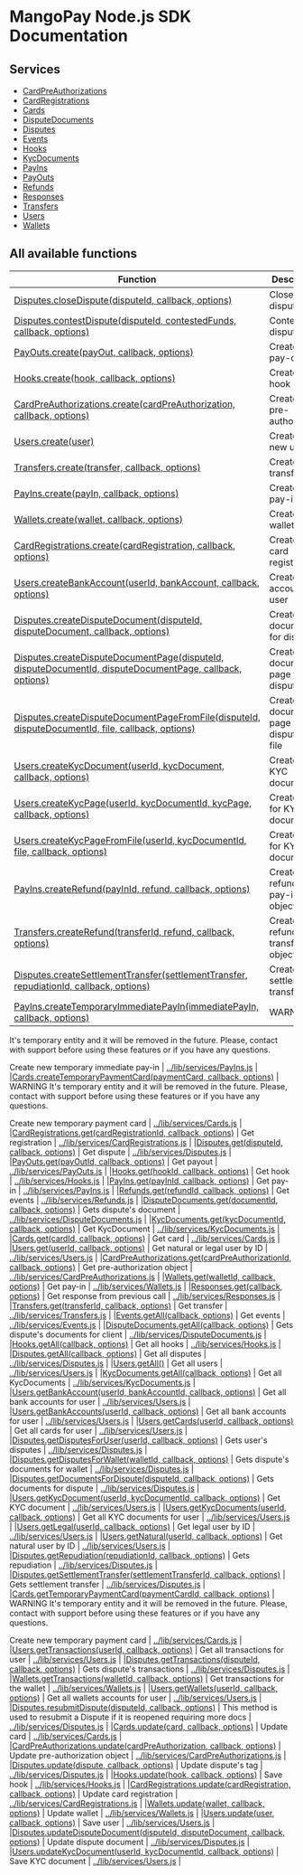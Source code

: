 # MangoPay Node.js SDK Documentation

## Services
* [CardPreAuthorizations](CardPreAuthorizations.md)
* [CardRegistrations](CardRegistrations.md)
* [Cards](Cards.md)
* [DisputeDocuments](DisputeDocuments.md)
* [Disputes](Disputes.md)
* [Events](Events.md)
* [Hooks](Hooks.md)
* [KycDocuments](KycDocuments.md)
* [PayIns](PayIns.md)
* [PayOuts](PayOuts.md)
* [Refunds](Refunds.md)
* [Responses](Responses.md)
* [Transfers](Transfers.md)
* [Users](Users.md)
* [Wallets](Wallets.md)

## All available functions
| Function | Description | Source Code |
| -------- | ----------- | ----------- |
|[Disputes.closeDispute(disputeId, callback, options)](Disputes.md) | Close dispute | [..&#x2F;lib&#x2F;services&#x2F;Disputes.js](../lib/services/Disputes.js) |
|[Disputes.contestDispute(disputeId, contestedFunds, callback, options)](Disputes.md) | Contest dispute | [..&#x2F;lib&#x2F;services&#x2F;Disputes.js](../lib/services/Disputes.js) |
|[PayOuts.create(payOut, callback, options)](PayOuts.md) | Create new pay-out | [..&#x2F;lib&#x2F;services&#x2F;PayOuts.js](../lib/services/PayOuts.js) |
|[Hooks.create(hook, callback, options)](Hooks.md) | Create new hook | [..&#x2F;lib&#x2F;services&#x2F;Hooks.js](../lib/services/Hooks.js) |
|[CardPreAuthorizations.create(cardPreAuthorization, callback, options)](CardPreAuthorizations.md) | Create new pre-authorization | [..&#x2F;lib&#x2F;services&#x2F;CardPreAuthorizations.js](../lib/services/CardPreAuthorizations.js) |
|[Users.create(user)](Users.md) | Create a new user | [..&#x2F;lib&#x2F;services&#x2F;Users.js](../lib/services/Users.js) |
|[Transfers.create(transfer, callback, options)](Transfers.md) | Create new transfer | [..&#x2F;lib&#x2F;services&#x2F;Transfers.js](../lib/services/Transfers.js) |
|[PayIns.create(payIn, callback, options)](PayIns.md) | Create new pay-in | [..&#x2F;lib&#x2F;services&#x2F;PayIns.js](../lib/services/PayIns.js) |
|[Wallets.create(wallet, callback, options)](Wallets.md) | Create new wallet | [..&#x2F;lib&#x2F;services&#x2F;Wallets.js](../lib/services/Wallets.js) |
|[CardRegistrations.create(cardRegistration, callback, options)](CardRegistrations.md) | Create new card registration | [..&#x2F;lib&#x2F;services&#x2F;CardRegistrations.js](../lib/services/CardRegistrations.js) |
|[Users.createBankAccount(userId, bankAccount, callback, options)](Users.md) | Create bank account for user | [..&#x2F;lib&#x2F;services&#x2F;Users.js](../lib/services/Users.js) |
|[Disputes.createDisputeDocument(disputeId, disputeDocument, callback, options)](Disputes.md) | Creates document for dispute | [..&#x2F;lib&#x2F;services&#x2F;Disputes.js](../lib/services/Disputes.js) |
|[Disputes.createDisputeDocumentPage(disputeId, disputeDocumentId, disputeDocumentPage, callback, options)](Disputes.md) | Creates document&#39;s page for dispute | [..&#x2F;lib&#x2F;services&#x2F;Disputes.js](../lib/services/Disputes.js) |
|[Disputes.createDisputeDocumentPageFromFile(disputeId, disputeDocumentId, file, callback, options)](Disputes.md) | Creates document&#39;s page for dispute from file | [..&#x2F;lib&#x2F;services&#x2F;Disputes.js](../lib/services/Disputes.js) |
|[Users.createKycDocument(userId, kycDocument, callback, options)](Users.md) | Create new KYC document | [..&#x2F;lib&#x2F;services&#x2F;Users.js](../lib/services/Users.js) |
|[Users.createKycPage(userId, kycDocumentId, kycPage, callback, options)](Users.md) | Create page for KYC document | [..&#x2F;lib&#x2F;services&#x2F;Users.js](../lib/services/Users.js) |
|[Users.createKycPageFromFile(userId, kycDocumentId, file, callback, options)](Users.md) | Create page for KYC document | [..&#x2F;lib&#x2F;services&#x2F;Users.js](../lib/services/Users.js) |
|[PayIns.createRefund(payInId, refund, callback, options)](PayIns.md) | Create refund for pay-in object | [..&#x2F;lib&#x2F;services&#x2F;PayIns.js](../lib/services/PayIns.js) |
|[Transfers.createRefund(transferId, refund, callback, options)](Transfers.md) | Create refund for transfer object | [..&#x2F;lib&#x2F;services&#x2F;Transfers.js](../lib/services/Transfers.js) |
|[Disputes.createSettlementTransfer(settlementTransfer, repudiationId, callback, options)](Disputes.md) | Creates settlement transfer | [..&#x2F;lib&#x2F;services&#x2F;Disputes.js](../lib/services/Disputes.js) |
|[PayIns.createTemporaryImmediatePayIn(immediatePayIn, callback, options)](PayIns.md) | WARNING
It&#39;s temporary entity and it will be removed in the future.
Please, contact with support before using these features or if you have any questions.

Create new temporary immediate pay-in | [..&#x2F;lib&#x2F;services&#x2F;PayIns.js](../lib/services/PayIns.js) |
|[Cards.createTemporaryPaymentCard(paymentCard, callback, options)](Cards.md) | WARNING
It&#39;s temporary entity and it will be removed in the future.
Please, contact with support before using these features or if you have any questions.

Create new temporary payment card | [..&#x2F;lib&#x2F;services&#x2F;Cards.js](../lib/services/Cards.js) |
|[CardRegistrations.get(cardRegistrationId, callback, options)](CardRegistrations.md) | Get registration | [..&#x2F;lib&#x2F;services&#x2F;CardRegistrations.js](../lib/services/CardRegistrations.js) |
|[Disputes.get(disputeId, callback, options)](Disputes.md) | Get dispute | [..&#x2F;lib&#x2F;services&#x2F;Disputes.js](../lib/services/Disputes.js) |
|[PayOuts.get(payOutId, callback, options)](PayOuts.md) | Get payout | [..&#x2F;lib&#x2F;services&#x2F;PayOuts.js](../lib/services/PayOuts.js) |
|[Hooks.get(hookId, callback, options)](Hooks.md) | Get hook | [..&#x2F;lib&#x2F;services&#x2F;Hooks.js](../lib/services/Hooks.js) |
|[PayIns.get(payInId, callback, options)](PayIns.md) | Get pay-in | [..&#x2F;lib&#x2F;services&#x2F;PayIns.js](../lib/services/PayIns.js) |
|[Refunds.get(refundId, callback, options)](Refunds.md) | Get events | [..&#x2F;lib&#x2F;services&#x2F;Refunds.js](../lib/services/Refunds.js) |
|[DisputeDocuments.get(documentId, callback, options)](DisputeDocuments.md) | Gets dispute&#39;s document | [..&#x2F;lib&#x2F;services&#x2F;DisputeDocuments.js](../lib/services/DisputeDocuments.js) |
|[KycDocuments.get(kycDocumentId, callback, options)](KycDocuments.md) | Get KycDocument | [..&#x2F;lib&#x2F;services&#x2F;KycDocuments.js](../lib/services/KycDocuments.js) |
|[Cards.get(cardId, callback, options)](Cards.md) | Get card | [..&#x2F;lib&#x2F;services&#x2F;Cards.js](../lib/services/Cards.js) |
|[Users.get(userId, callback, options)](Users.md) | Get natural or legal user by ID | [..&#x2F;lib&#x2F;services&#x2F;Users.js](../lib/services/Users.js) |
|[CardPreAuthorizations.get(cardPreAuthorizationId, callback, options)](CardPreAuthorizations.md) | Get pre-authorization object | [..&#x2F;lib&#x2F;services&#x2F;CardPreAuthorizations.js](../lib/services/CardPreAuthorizations.js) |
|[Wallets.get(walletId, callback, options)](Wallets.md) | Get pay-in | [..&#x2F;lib&#x2F;services&#x2F;Wallets.js](../lib/services/Wallets.js) |
|[Responses.get(callback, options)](Responses.md) | Get response from previous call | [..&#x2F;lib&#x2F;services&#x2F;Responses.js](../lib/services/Responses.js) |
|[Transfers.get(transferId, callback, options)](Transfers.md) | Get transfer | [..&#x2F;lib&#x2F;services&#x2F;Transfers.js](../lib/services/Transfers.js) |
|[Events.getAll(callback, options)](Events.md) | Get events | [..&#x2F;lib&#x2F;services&#x2F;Events.js](../lib/services/Events.js) |
|[DisputeDocuments.getAll(callback, options)](DisputeDocuments.md) | Gets dispute&#39;s documents for client | [..&#x2F;lib&#x2F;services&#x2F;DisputeDocuments.js](../lib/services/DisputeDocuments.js) |
|[Hooks.getAll(callback, options)](Hooks.md) | Get all hooks | [..&#x2F;lib&#x2F;services&#x2F;Hooks.js](../lib/services/Hooks.js) |
|[Disputes.getAll(callback, options)](Disputes.md) | Get all disputes | [..&#x2F;lib&#x2F;services&#x2F;Disputes.js](../lib/services/Disputes.js) |
|[Users.getAll()](Users.md) | Get all users | [..&#x2F;lib&#x2F;services&#x2F;Users.js](../lib/services/Users.js) |
|[KycDocuments.getAll(callback, options)](KycDocuments.md) | Get all KycDocuments | [..&#x2F;lib&#x2F;services&#x2F;KycDocuments.js](../lib/services/KycDocuments.js) |
|[Users.getBankAccount(userId, bankAccountId, callback, options)](Users.md) | Get all bank accounts for user | [..&#x2F;lib&#x2F;services&#x2F;Users.js](../lib/services/Users.js) |
|[Users.getBankAccounts(userId, callback, options)](Users.md) | Get all bank accounts for user | [..&#x2F;lib&#x2F;services&#x2F;Users.js](../lib/services/Users.js) |
|[Users.getCards(userId, callback, options)](Users.md) | Get all cards for user | [..&#x2F;lib&#x2F;services&#x2F;Users.js](../lib/services/Users.js) |
|[Disputes.getDisputesForUser(userId, callback, options)](Disputes.md) | Gets user&#39;s disputes | [..&#x2F;lib&#x2F;services&#x2F;Disputes.js](../lib/services/Disputes.js) |
|[Disputes.getDisputesForWallet(walletId, callback, options)](Disputes.md) | Gets dispute&#39;s documents for wallet | [..&#x2F;lib&#x2F;services&#x2F;Disputes.js](../lib/services/Disputes.js) |
|[Disputes.getDocumentsForDispute(disputeId, callback, options)](Disputes.md) | Gets documents for dispute | [..&#x2F;lib&#x2F;services&#x2F;Disputes.js](../lib/services/Disputes.js) |
|[Users.getKycDocument(userId, kycDocumentId, callback, options)](Users.md) | Get KYC document | [..&#x2F;lib&#x2F;services&#x2F;Users.js](../lib/services/Users.js) |
|[Users.getKycDocuments(userId, callback, options)](Users.md) | Get all KYC documents for user | [..&#x2F;lib&#x2F;services&#x2F;Users.js](../lib/services/Users.js) |
|[Users.getLegal(userId, callback, options)](Users.md) | Get legal user by ID | [..&#x2F;lib&#x2F;services&#x2F;Users.js](../lib/services/Users.js) |
|[Users.getNatural(userId, callback, options)](Users.md) | Get natural user by ID | [..&#x2F;lib&#x2F;services&#x2F;Users.js](../lib/services/Users.js) |
|[Disputes.getRepudiation(repudiationId, callback, options)](Disputes.md) | Gets repudiation | [..&#x2F;lib&#x2F;services&#x2F;Disputes.js](../lib/services/Disputes.js) |
|[Disputes.getSettlementTransfer(settlementTransferId, callback, options)](Disputes.md) | Gets settlement transfer | [..&#x2F;lib&#x2F;services&#x2F;Disputes.js](../lib/services/Disputes.js) |
|[Cards.getTemporaryPaymentCard(paymentCardId, callback, options)](Cards.md) | WARNING
It&#39;s temporary entity and it will be removed in the future.
Please, contact with support before using these features or if you have any questions.

Create new temporary payment card | [..&#x2F;lib&#x2F;services&#x2F;Cards.js](../lib/services/Cards.js) |
|[Users.getTransactions(userId, callback, options)](Users.md) | Get all transactions for user | [..&#x2F;lib&#x2F;services&#x2F;Users.js](../lib/services/Users.js) |
|[Disputes.getTransactions(disputeId, callback, options)](Disputes.md) | Gets dispute&#39;s transactions | [..&#x2F;lib&#x2F;services&#x2F;Disputes.js](../lib/services/Disputes.js) |
|[Wallets.getTransactions(walletId, callback, options)](Wallets.md) | Get transactions for the wallet | [..&#x2F;lib&#x2F;services&#x2F;Wallets.js](../lib/services/Wallets.js) |
|[Users.getWallets(userId, callback, options)](Users.md) | Get all wallets accounts for user | [..&#x2F;lib&#x2F;services&#x2F;Users.js](../lib/services/Users.js) |
|[Disputes.resubmitDispute(disputeId, callback, options)](Disputes.md) | This method is used to resubmit a Dispute if it is reopened requiring more docs | [..&#x2F;lib&#x2F;services&#x2F;Disputes.js](../lib/services/Disputes.js) |
|[Cards.update(card, callback, options)](Cards.md) | Update card | [..&#x2F;lib&#x2F;services&#x2F;Cards.js](../lib/services/Cards.js) |
|[CardPreAuthorizations.update(cardPreAuthorization, callback, options)](CardPreAuthorizations.md) | Update pre-authorization object | [..&#x2F;lib&#x2F;services&#x2F;CardPreAuthorizations.js](../lib/services/CardPreAuthorizations.js) |
|[Disputes.update(dispute, callback, options)](Disputes.md) | Update dispute&#39;s tag | [..&#x2F;lib&#x2F;services&#x2F;Disputes.js](../lib/services/Disputes.js) |
|[Hooks.update(hook, callback, options)](Hooks.md) | Save hook | [..&#x2F;lib&#x2F;services&#x2F;Hooks.js](../lib/services/Hooks.js) |
|[CardRegistrations.update(cardRegistration, callback, options)](CardRegistrations.md) | Update card registration | [..&#x2F;lib&#x2F;services&#x2F;CardRegistrations.js](../lib/services/CardRegistrations.js) |
|[Wallets.update(wallet, callback, options)](Wallets.md) | Update wallet | [..&#x2F;lib&#x2F;services&#x2F;Wallets.js](../lib/services/Wallets.js) |
|[Users.update(user, callback, options)](Users.md) | Save user | [..&#x2F;lib&#x2F;services&#x2F;Users.js](../lib/services/Users.js) |
|[Disputes.updateDisputeDocument(disputeId, disputeDocument, callback, options)](Disputes.md) | Update dispute document | [..&#x2F;lib&#x2F;services&#x2F;Disputes.js](../lib/services/Disputes.js) |
|[Users.updateKycDocument(userId, kycDocumentId, callback, options)](Users.md) | Save KYC document | [..&#x2F;lib&#x2F;services&#x2F;Users.js](../lib/services/Users.js) |
